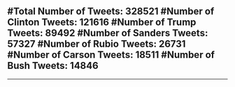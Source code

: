 #Total Number of Tweets: 328521 
#Number of Clinton Tweets: 121616
#Number of Trump Tweets: 89492
#Number of Sanders Tweets: 57327
#Number of Rubio Tweets: 26731
#Number of Carson Tweets: 18511
#Number of Bush Tweets: 14846
---
---
